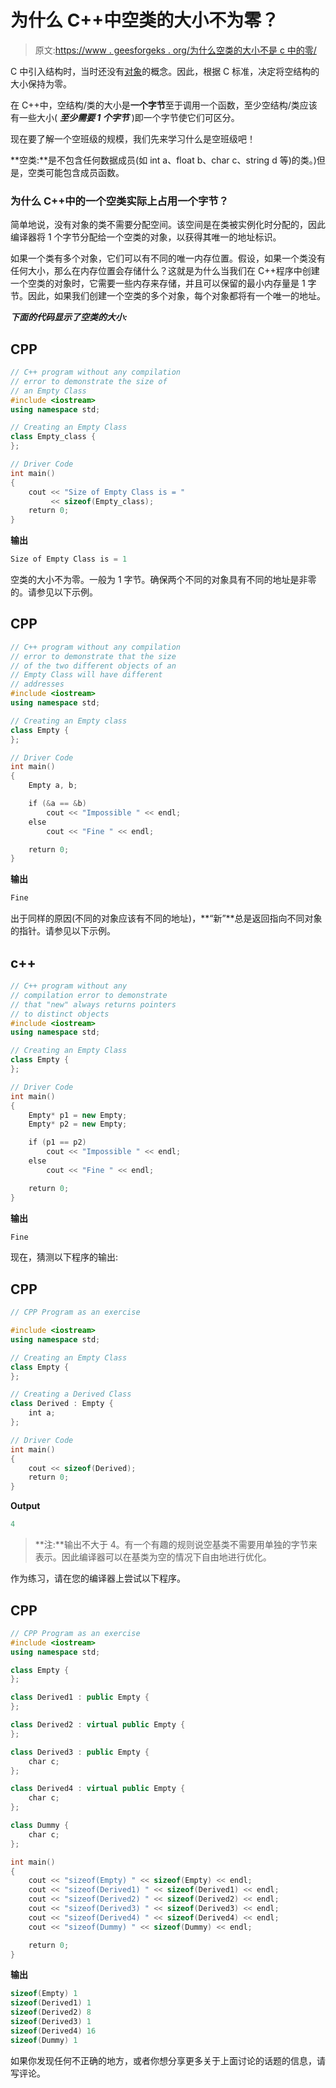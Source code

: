 # 为什么 C++中空类的大小不为零？

> 原文:[https://www . geesforgeks . org/为什么空类的大小不是 c 中的零/](https://www.geeksforgeeks.org/why-is-the-size-of-an-empty-class-not-zero-in-c/)

C 中引入结构时，当时还没有[对象](https://www.geeksforgeeks.org/c-classes-and-objects/)的概念。因此，根据 C 标准，决定将空结构的大小保持为零。

在 C++中，空结构/类的大小是**一个字节**至于调用一个函数，至少空结构/类应该有一些大小( ***至少需要 1 个字节*** )即一个字节使它们可区分。

现在要了解一个空班级的规模，我们先来学习什么是空班级吧！

**空类:**是不包含任何数据成员(如 int a、float b、char c、string d 等)的类。)但是，空类可能包含成员函数。

### **为什么 C++中的一个空类实际上占用一个字节？**

简单地说，没有对象的类不需要分配空间。该空间是在类被实例化时分配的，因此编译器将 1 个字节分配给一个空类的对象，以获得其唯一的地址标识。

如果一个类有多个对象，它们可以有不同的唯一内存位置。假设，如果一个类没有任何大小，那么在内存位置会存储什么？这就是为什么当我们在 C++程序中创建一个空类的对象时，它需要一些内存来存储，并且可以保留的最小内存量是 1 字节。因此，如果我们创建一个空类的多个对象，每个对象都将有一个唯一的地址。

***下面的代码显示了空类的大小:***

## CPP

```cpp
// C++ program without any compilation
// error to demonstrate the size of
// an Empty Class
#include <iostream>
using namespace std;

// Creating an Empty Class
class Empty_class {
};

// Driver Code
int main()
{
    cout << "Size of Empty Class is = "
         << sizeof(Empty_class);
    return 0;
}
```

**输出**

```cpp
Size of Empty Class is = 1
```

空类的大小不为零。一般为 1 字节。确保两个不同的对象具有不同的地址是非零的。请参见以下示例。

## CPP

```cpp
// C++ program without any compilation
// error to demonstrate that the size
// of the two different objects of an
// Empty Class will have different
// addresses
#include <iostream>
using namespace std;

// Creating an Empty class
class Empty {
};

// Driver Code
int main()
{
    Empty a, b;

    if (&a == &b)
        cout << "Impossible " << endl;
    else
        cout << "Fine " << endl;

    return 0;
}
```

**输出**

```cpp
Fine 
```

出于同样的原因(不同的对象应该有不同的地址)，**“新”**总是返回指向不同对象的指针。请参见以下示例。

## c++

```cpp
// C++ program without any
// compilation error to demonstrate
// that "new" always returns pointers
// to distinct objects
#include <iostream>
using namespace std;

// Creating an Empty Class
class Empty {
};

// Driver Code
int main()
{
    Empty* p1 = new Empty;
    Empty* p2 = new Empty;

    if (p1 == p2)
        cout << "Impossible " << endl;
    else
        cout << "Fine " << endl;

    return 0;
}
```

**输出**

```cpp
Fine 
```

现在，猜测以下程序的输出:

## CPP

```cpp
// CPP Program as an exercise

#include <iostream>
using namespace std;

// Creating an Empty Class
class Empty {
};

// Creating a Derived Class
class Derived : Empty {
    int a;
};

// Driver Code
int main()
{
    cout << sizeof(Derived);
    return 0;
}
```

**Output**

```cpp
4
```

> **注:**输出不大于 4。有一个有趣的规则说空基类不需要用单独的字节来表示。因此编译器可以在基类为空的情况下自由地进行优化。

作为练习，请在您的编译器上尝试以下程序。

## CPP

```cpp
// CPP Program as an exercise
#include <iostream>
using namespace std;

class Empty {
};

class Derived1 : public Empty {
};

class Derived2 : virtual public Empty {
};

class Derived3 : public Empty {
    char c;
};

class Derived4 : virtual public Empty {
    char c;
};

class Dummy {
    char c;
};

int main()
{
    cout << "sizeof(Empty) " << sizeof(Empty) << endl;
    cout << "sizeof(Derived1) " << sizeof(Derived1) << endl;
    cout << "sizeof(Derived2) " << sizeof(Derived2) << endl;
    cout << "sizeof(Derived3) " << sizeof(Derived3) << endl;
    cout << "sizeof(Derived4) " << sizeof(Derived4) << endl;
    cout << "sizeof(Dummy) " << sizeof(Dummy) << endl;

    return 0;
}
```

**输出**

```cpp
sizeof(Empty) 1
sizeof(Derived1) 1
sizeof(Derived2) 8
sizeof(Derived3) 1
sizeof(Derived4) 16
sizeof(Dummy) 1
```

如果你发现任何不正确的地方，或者你想分享更多关于上面讨论的话题的信息，请写评论。